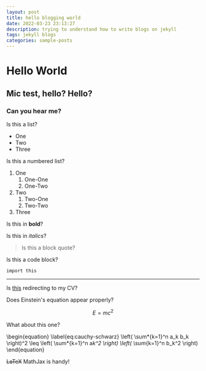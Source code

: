 ```yaml
---
layout: post
title: hello blogging world
date: 2022-03-23 23:13:27
description: trying to understand how to write blogs on jekyll
tags: jekyll blogs
categories: sample-posts
---
```


# Hello World

## Mic test, hello? Hello?

### Can you hear me?

Is this a list?

- One
- Two
- Three

Is this a numbered list?

1. One
   1. One-One
   2. One-Two
2. Two
   1. Two-One
   2. Two-Two
3. Three

Is this in **bold**?

Is this in _italics_?

> Is this a block quote?

Is this a code block?

```
import this
```

---

Is [this](/assets/pdf/Sundar_CV.pdf) redirecting to my CV?

Does Einstein's equation appear properly?

$$ E = mc^2 $$

What about this one?

\begin{equation}
\label{eq:cauchy-schwarz}
\left( \sum*{k=1}^n a_k b_k \right)^2 \leq \left( \sum*{k=1}^n a*k^2 \right) \left( \sum*{k=1}^n b_k^2 \right)
\end{equation}

~~LaTeX~~ MathJax is handy!
